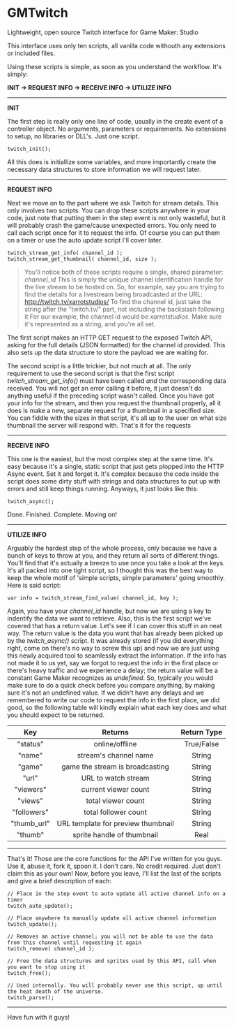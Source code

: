 # GMTwitch
Lightweight, open source Twitch interface for Game Maker: Studio

This interface uses only ten scripts, all vanilla code withouth any extensions or included files.

Using these scripts is simple, as soon as you understand the workflow. It's simply:

**INIT -> REQUEST INFO -> RECEIVE INFO -> UTILIZE INFO**

___

**INIT**

The first step is really only one line of code, usually in the create event of a controller object.
No arguments, parameters or requirements. No extensions to setup, no libraries or DLL's. Just one script.

```
twitch_init();
```

All this does is initiallize some variables, and more importantly create the necessary data structures
to store information we will request later.

___

**REQUEST INFO**

Next we move on to the part where we ask Twitch for stream details. This only involves two scripts.
You can drop these scripts anywhere in your code, just note that putting them in the step event is not only
wasteful, but it will probably crash the game/cause unexpected errors. You only need to call each script once
for it to request the info. Of course you can put them on a timer or use the auto update script I'll cover later.

```
twitch_stream_get_info( channel_id );
twitch_stream_get_thumbnail( channel_id, size );
```

> You'll notice both of these scripts require a single, shared parameter: *channel_id*
> This is simply the unique channel identification handle for the live stream to be hosted on. So, for example, say
> you are trying to find the details for a livestream being broadcasted at the URL: http://twitch.tv/xarrotstudios/
> To find the channel id, just take the string after the "twitch.tv/" part, not including the backslash following it
> For our example, the channel id would be *xarrotstudios*. Make sure it's represented as a string, and you're all set.

The first script makes an HTTP GET request to the exposed Twitch API, asking for the full details (JSON formatted)
for the channel id provided. This also sets up the data structure to store the payload we are waiting for.

The second script is a little trickier, but not much at all. The only requirement to use the second script is that
the first script *twitch_stream_get_info()* must have been called *and* the corresponding data received. You will
not get an error calling it before, it just doesn't do anything useful if the preceding script wasn't called.
Once you have got your info for the stream, and then you request the thumbnail properly, all it does is make a
new, separate request for a thumbnail in a specified size. You can fiddle with the sizes in that script, it's all
up to the user on what size thumbnail the server will respond with. That's it for the requests

___

**RECEIVE INFO**

This one is the easiest, but the most complex step at the same time. It's easy because it's a single, static script
that just gets plopped into the HTTP Async event. Set it and forget it. It's complex because the code inside the
script does some dirty stuff with strings and data structures to put up with errors and still keep things running.
Anyways, it just looks like this:

```
twitch_async();
```

Done. Finished. Complete. Moving on!

___

**UTILIZE INFO**

Arguably the hardest step of the whole process, only because we have a bunch of keys to throw at you, and they return
all sorts of different things. You'll find that it's actually a breeze to use once you take a look at the keys.
It's all packed into one tight script, so I thought this was the best way to keep the whole
motif of 'simple scripts, simple parameters' going smoothly. Here is said script:

```
var info = twitch_stream_find_value( channel_id, key );
```

Again, you have your *channel_id* handle, but now we are using a key to indentify the data we want to retrieve. Also,
this is the first script we've covered that has a return value. Let's see if I can cover this stuff in an neat way.
The return value is the data you want that has already been picked up by the *twitch_async()* script. It was already
stored (if you did everything right, come on there's no way to screw this up) and now we are just using this
newly acquired tool to seamlessly extract the information. If the info has not made it to us yet, say we forgot to
request the info in the first place or there's heavy traffic and we experience a delay; the return value will
be a constant Game Maker recognizes as *undefined*. So, typically you would make sure to do a quick check before you
compare anything, by making sure it's not an undefined value. If we didn't have any delays and we remembered to
write our code to request the info in the first place, we did good, so the following table will kindly explain what
each key does and what you should expect to be returned.

| Key           | Returns       | Return Type  |
|:-------------:|:-------------:|:-----:|
| "status"      | online/offline | True/False |
| "name"        | stream's channel name | String |
| "game" | game the stream is broadcasting | String |
| "url"        | URL to watch stream | String |
| "viewers" | current viewer count | String |
| "views" | total viewer count | String |
| "followers" | total follower count | String |
| "thumb_url" | URL template for preview thumbnail | String |
| "thumb" | sprite handle of thumbnail | Real |

___

That's it! Those are the core functions for the API I've written for you guys. Use it, abuse it, fork it,
spoon it. I don't care. No credit required. Just don't claim this as your own! Now, before you leave, I'll
list the last of the scripts and give a brief description of each:

```
// Place in the step event to auto update all active channel info on a timer
twitch_auto_update();

// Place anywhere to manually update all active channel information
twitch_update();

// Removes an active channel; you will not be able to use the data from this channel until requesting it again
twitch_remove( channel_id );

// Free the data structures and sprites used by this API, call when you want to stop using it
twitch_free();

// Used internally. You will probably never use this script, up until the heat death of the universe.
twitch_parse();
```

___

Have fun with it guys!
